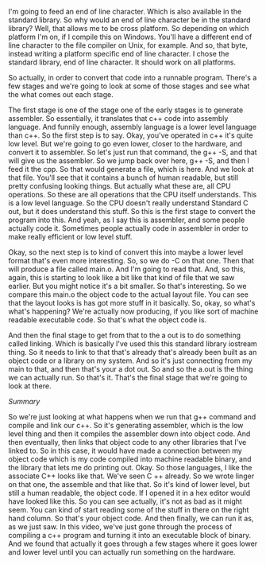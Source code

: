 I'm going to feed an end of line character. Which is also available in the standard library. So why would an end of line character be in the standard library? Well, that allows me to be cross platform. So depending on which platform I'm on, if I compile this on Windows. You'll have a different end of line character to the file compiler on Unix, for example. And so, that byte, instead writing a platform specific end of line character. I chose the standard library, end of line character. It should work on all platforms. 

So actually, in order to convert that code into a runnable program. There's a few stages and we're going to look at some of those stages and see what the what comes out each stage. 

The first stage is one of the stage one of the early stages is to generate assembler. So essentially, it translates that c++ code into assembly language. And funnily enough, assembly language is a lower level language than c++. So the first step is to say. Okay, you've operated in c++ it's quite low level. But we're going to go even lower, closer to the hardware, and convert it to assembler. So let's just run that command, the g++ -S, and that will give us the assembler. So we jump back over here, g++ -S, and then I feed it the cpp. So that would generate a file, which is here. And we look at that file. You'll see that it contains a bunch of human readable, but still pretty confusing looking things. But actually what these are, all CPU operations. So these are all operations that the CPU itself understands. This is a low level language. So the CPU doesn't really understand Standard C out, but it does understand this stuff. So this is the first stage to convert the program into this. And yeah, as I say this is assembler, and some people actually code it. Sometimes people actually code in assembler in order to make really efficient or low level stuff. 

Okay, so the next step is to kind of convert this into maybe a lower level format that's even more interesting. So, so we do -C on that one. Then that will produce a file called main.o. And I'm going to read that. And, so this, again, this is starting to look like a bit like that kind of file that we saw earlier. But you might notice it's a bit smaller. So that's interesting. So we compare this main.o the object code to the actual layout file. You can see that the layout looks is has got more stuff in it basically. So, okay, so what's what's happening? We're actually now producing, if you like sort of machine readable executable code. So that's what the object code is. 

And then the final stage to get from that to the a out is to do something called linking. Which is basically I've used this this standard library iostream thing. So it needs to link to that that's already that's already been built as an object code or a library on my system. And so it's just connecting from my main to that, and then that's your a dot out. So and so the a.out is the thing we can actually run. So that's it. That's the final stage that we're going to look at there. 

*Summary*

So we're just looking at what happens when we run that g++ command and compile and link our c++. So it's generating assembler, which is the low level thing and then it compiles the assembler down into object code. And then eventually, then links that object code to any other libraries that I've linked to. So in this case, it would have made a connection between my object code which is my code compiled into machine readable binary, and the library that lets me do printing out. Okay. So those languages, I like the associate C++ looks like that. We've seen C ++ already. So we wrote linger on that one, the assemble and that like that. So it's kind of lower level, but still a human readable, the object code. If I opened it in a hex editor would have looked like this. So you can see actually, it's not as bad as it might seem. You can kind of start reading some of the stuff in there on the right hand column. So that's your object code. And then finally, we can run it as, as we just saw. In this video, we've just gone through the process of compiling a c++ program and turning it into an executable block of binary. And we found that actually it goes through a few stages where it goes lower and lower level until you can actually run something on the hardware. 
